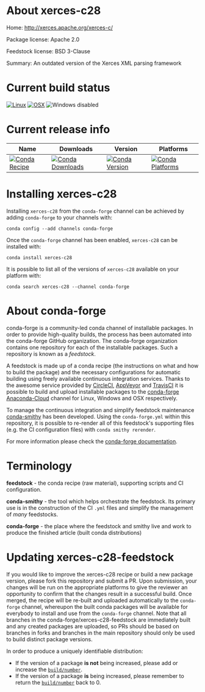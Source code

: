 About xerces-c28
================

Home: http://xerces.apache.org/xerces-c/

Package license: Apache 2.0

Feedstock license: BSD 3-Clause

Summary: An outdated version of the Xerces XML parsing framework



Current build status
====================

[![Linux](https://img.shields.io/circleci/project/github/conda-forge/xerces-c28-feedstock/master.svg?label=Linux)](https://circleci.com/gh/conda-forge/xerces-c28-feedstock)
[![OSX](https://img.shields.io/travis/conda-forge/xerces-c28-feedstock/master.svg?label=macOS)](https://travis-ci.org/conda-forge/xerces-c28-feedstock)
![Windows disabled](https://img.shields.io/badge/Windows-disabled-lightgrey.svg)

Current release info
====================

| Name | Downloads | Version | Platforms |
| --- | --- | --- | --- |
| [![Conda Recipe](https://img.shields.io/badge/recipe-xerces--c28-green.svg)](https://anaconda.org/conda-forge/xerces-c28) | [![Conda Downloads](https://img.shields.io/conda/dn/conda-forge/xerces-c28.svg)](https://anaconda.org/conda-forge/xerces-c28) | [![Conda Version](https://img.shields.io/conda/vn/conda-forge/xerces-c28.svg)](https://anaconda.org/conda-forge/xerces-c28) | [![Conda Platforms](https://img.shields.io/conda/pn/conda-forge/xerces-c28.svg)](https://anaconda.org/conda-forge/xerces-c28) |

Installing xerces-c28
=====================

Installing `xerces-c28` from the `conda-forge` channel can be achieved by adding `conda-forge` to your channels with:

```
conda config --add channels conda-forge
```

Once the `conda-forge` channel has been enabled, `xerces-c28` can be installed with:

```
conda install xerces-c28
```

It is possible to list all of the versions of `xerces-c28` available on your platform with:

```
conda search xerces-c28 --channel conda-forge
```


About conda-forge
=================

conda-forge is a community-led conda channel of installable packages.
In order to provide high-quality builds, the process has been automated into the
conda-forge GitHub organization. The conda-forge organization contains one repository
for each of the installable packages. Such a repository is known as a *feedstock*.

A feedstock is made up of a conda recipe (the instructions on what and how to build
the package) and the necessary configurations for automatic building using freely
available continuous integration services. Thanks to the awesome service provided by
[CircleCI](https://circleci.com/), [AppVeyor](http://www.appveyor.com/)
and [TravisCI](https://travis-ci.org/) it is possible to build and upload installable
packages to the [conda-forge](https://anaconda.org/conda-forge)
[Anaconda-Cloud](http://docs.anaconda.org/) channel for Linux, Windows and OSX respectively.

To manage the continuous integration and simplify feedstock maintenance
[conda-smithy](http://github.com/conda-forge/conda-smithy) has been developed.
Using the ``conda-forge.yml`` within this repository, it is possible to re-render all of
this feedstock's supporting files (e.g. the CI configuration files) with ``conda smithy rerender``.

For more information please check the [conda-forge documentation](https://conda-forge.org/docs/).

Terminology
===========

**feedstock** - the conda recipe (raw material), supporting scripts and CI configuration.

**conda-smithy** - the tool which helps orchestrate the feedstock.
                   Its primary use is in the construction of the CI ``.yml`` files
                   and simplify the management of *many* feedstocks.

**conda-forge** - the place where the feedstock and smithy live and work to
                  produce the finished article (built conda distributions)


Updating xerces-c28-feedstock
=============================

If you would like to improve the xerces-c28 recipe or build a new
package version, please fork this repository and submit a PR. Upon submission,
your changes will be run on the appropriate platforms to give the reviewer an
opportunity to confirm that the changes result in a successful build. Once
merged, the recipe will be re-built and uploaded automatically to the
`conda-forge` channel, whereupon the built conda packages will be available for
everybody to install and use from the `conda-forge` channel.
Note that all branches in the conda-forge/xerces-c28-feedstock are
immediately built and any created packages are uploaded, so PRs should be based
on branches in forks and branches in the main repository should only be used to
build distinct package versions.

In order to produce a uniquely identifiable distribution:
 * If the version of a package **is not** being increased, please add or increase
   the [``build/number``](http://conda.pydata.org/docs/building/meta-yaml.html#build-number-and-string).
 * If the version of a package **is** being increased, please remember to return
   the [``build/number``](http://conda.pydata.org/docs/building/meta-yaml.html#build-number-and-string)
   back to 0.